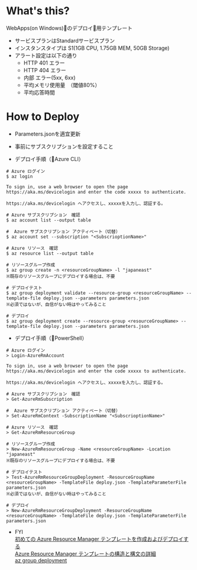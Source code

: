 

# What's this?
WebApps(on Windows)のデプロイ用テンプレート

* サービスプランはStandardサービスプラン
* インスタンスタイプは S1(1GB CPU, 1.75GB MEM, 50GB Storage)
* アラート設定は以下の通り
    * HTTP 401 エラー
    * HTTP 404 エラー
    * 内部 エラー(5xx, 6xx)
    * 平均メモリ使用量　（閾値80%）
    * 平均応答時間

# How to Deploy

* Parameters.jsonを適宜更新
* 事前にサブスクリプションを設定すること

* デプロイ手順（Azure CLI）

```:Bash
# Azure ログイン
$ az login

To sign in, use a web browser to open the page https://aka.ms/devicelogin and enter the code xxxxx to authenticate.

https://aka.ms/devicelogin へアクセスし、xxxxxを入力し、認証する。

# Azure サブスクリプション　確認
$ az account list --output table

#  Azure サブスクリプション アクティベート（切替）
$ az account set --subscription "<SubscrioptionName>"

# Azure リソース　確認
$ az resource list --output table

# リソースグループ作成
$ az group create -n <resourceGroupName> -l "japaneast"
※既存のリソースグループにデプロイする場合は、不要

# デプロイテスト  
$ az group deployment validate --resource-group <resourceGroupName> --template-file deploy.json --parameters parameters.json
※必須ではないが、自信がない時はやってみること

# デプロイ  
$ az group deployment create --resource-group <resourceGroupName> --template-file deploy.json --parameters parameters.json

```


* デプロイ手順（PowerShell）

```
# Azure ログイン
> Login-AzureRmAccount

To sign in, use a web browser to open the page https://aka.ms/devicelogin and enter the code xxxxx to authenticate.

https://aka.ms/devicelogin へアクセスし、xxxxxを入力し、認証する。

# Azure サブスクリプション　確認
> Get-AzureRmSubscription

#  Azure サブスクリプション アクティベート（切替）
> Set-AzureRmContext -SubscriptionName "<SubscrioptionName>"

# Azure リソース　確認
> Get-AzureRmResourceGroup

# リソースグループ作成
> New-AzureRmResourceGroup -Name <resourceGroupName> -Location "japaneast"
※既存のリソースグループにデプロイする場合は、不要

# デプロイテスト  
> Test-AzureRmResourceGroupDeployment -ResourceGroupName <resourceGroupName> -TemplateFile deploy.json -TemplateParameterFile parameters.json
※必須ではないが、自信がない時はやってみること

# デプロイ  
> New-AzureRmResourceGroupDeployment -ResourceGroupName <resourceGroupName> -TemplateFile deploy.json -TemplateParameterFile parameters.json
```



* FYI  
[初めての Azure Resource Manager テンプレートを作成およびデプロイする](https://docs.microsoft.com/ja-jp/azure/azure-resource-manager/resource-manager-create-first-template)  
[Azure Resource Manager テンプレートの構造と構文の詳細](https://docs.microsoft.com/ja-jp/azure/azure-resource-manager/resource-group-authoring-templates)  
[az group deployment](https://docs.microsoft.com/en-us/cli/azure/group/deployment?view=azure-cli-latest#az_group_deployment_create)